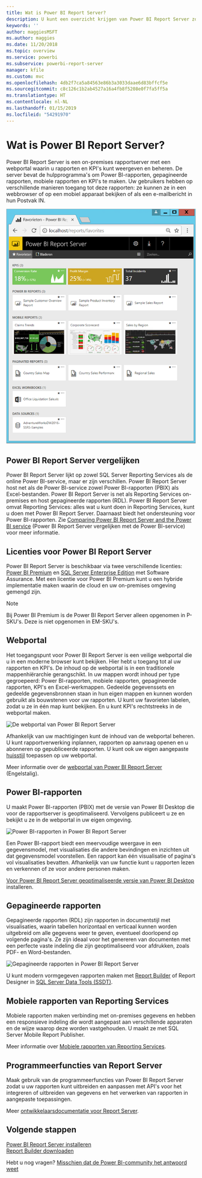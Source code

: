 ```yaml
---
title: Wat is Power BI Report Server?
description: U kunt een overzicht krijgen van Power BI Report Server zodat u begrijpt hoe het is aangepast voor SQL Server Reporting Services (SSRS) en de rest van Power BI.
keywords: ''
author: maggiesMSFT
ms.author: maggies
ms.date: 11/20/2018
ms.topic: overview
ms.service: powerbi
ms.subservice: powerbi-report-server
manager: kfile
ms.custom: mvc
ms.openlocfilehash: 4db2f7ca5a84563e86b3a3033daae6d83bffcf5e
ms.sourcegitcommit: c8c126c1b2ab4527a16a4fb8f5208e0f7fa5ff5a
ms.translationtype: HT
ms.contentlocale: nl-NL
ms.lasthandoff: 01/15/2019
ms.locfileid: "54291970"
---
```

# <a name="what-is-power-bi-report-server"></a>Wat is Power BI Report Server?

Power BI Report Server is een on-premises rapportserver met een webportal waarin u rapporten en KPI's kunt weergeven en beheren. De server bevat de hulpprogramma's om Power BI-rapporten, gepagineerde rapporten, mobiele rapporten en KPI's te maken. Uw gebruikers hebben op verschillende manieren toegang tot deze rapporten: ze kunnen ze in een webbrowser of op een mobiel apparaat bekijken of als een e-mailbericht in hun Postvak IN.

![De webportal van Power BI Report Server](media/get-started/power-bi-report-server-overview.png)

## <a name="comparing-power-bi-report-server"></a>Power BI Report Server vergelijken 
Power BI Report Server lijkt op zowel SQL Server Reporting Services als de online Power BI-service, maar er zijn verschillen. Power BI Report Server host net als de Power BI-service zowel Power BI-rapporten (PBIX) als Excel-bestanden. Power BI Report Server is net als Reporting Services on-premises en host gepagineerde rapporten (RDL). Power BI Report Server omvat Reporting Services: alles wat u kunt doen in Reporting Services, kunt u doen met Power BI Report Server. Daarnaast biedt het ondersteuning voor Power BI-rapporten. Zie [Comparing Power BI Report Server and the Power BI service](compare-report-server-service.md) (Power BI Report Server vergelijken met de Power BI-service) voor meer informatie.

## <a name="licensing-power-bi-report-server"></a>Licenties voor Power BI Report Server
Power BI Report Server is beschikbaar via twee verschillende licenties: [Power BI Premium](../service-premium.md) en [SQL Server Enterprise Edition](https://www.microsoft.com/sql-server/sql-server-2017-editions) met Software Assurance. Met een licentie voor Power BI Premium kunt u een hybride implementatie maken waarin de cloud en uw on-premises omgeving gemengd zijn.  

> [!NOTE]
> Bij Power BI Premium is de Power BI Report Server alleen opgenomen in P-SKU's. Deze is niet opgenomen in EM-SKU's.

## <a name="web-portal"></a>Webportal
Het toegangspunt voor Power BI Report Server is een veilige webportal die u in een moderne browser kunt bekijken. Hier hebt u toegang tot al uw rapporten en KPI's. De inhoud op de webportal is in een traditionele mappenhiërarchie gerangschikt. In uw mappen wordt inhoud per type gegroepeerd: Power BI-rapporten, mobiele rapporten, gepagineerde rapporten, KPI's en Excel-werkmappen. Gedeelde gegevenssets en gedeelde gegevensbronnen staan in hun eigen mappen en kunnen worden gebruikt als bouwstenen voor uw rapporten. U kunt uw favorieten labelen, zodat u ze in één map kunt bekijken. En u kunt KPI's rechtstreeks in de webportal maken. 

![De webportal van Power BI Report Server](media/get-started/web-portal.png)

Afhankelijk van uw machtigingen kunt de inhoud van de webportal beheren. U kunt rapportverwerking inplannen, rapporten op aanvraag openen en u abonneren op gepubliceerde rapporten. U kunt ook uw eigen aangepaste [huisstijl](https://docs.microsoft.com/sql/reporting-services/branding-the-web-portal) toepassen op uw webportal. 

Meer informatie over de [webportal van Power BI Report Server](https://docs.microsoft.com/sql/reporting-services/web-portal-ssrs-native-mode) (Engelstalig).

## <a name="power-bi-reports"></a>Power BI-rapporten
U maakt Power BI-rapporten (PBIX) met de versie van Power BI Desktop die voor de rapportserver is geoptimaliseerd. Vervolgens publiceert u ze en bekijkt u ze in de webportal in uw eigen omgeving.

![Power BI-rapporten in Power BI Report Server](media/get-started/powerbi-reports.png)

Een Power BI-rapport biedt een meervoudige weergave in een gegevensmodel, met visualisaties die andere bevindingen en inzichten uit dat gegevensmodel voorstellen.  Een rapport kan één visualisatie of pagina's vol visualisaties bevatten. Afhankelijk van uw functie kunt u rapporten lezen en verkennen of ze voor andere personen maken.

[Voor Power BI Report Server geoptimaliseerde versie van Power BI Desktop](quickstart-create-powerbi-report.md) installeren.

## <a name="paginated-reports"></a>Gepagineerde rapporten
Gepagineerde rapporten (RDL) zijn rapporten in documentstijl met visualisaties, waarin tabellen horizontaal en verticaal kunnen worden uitgebreid om alle gegevens weer te geven, eventueel doorlopend op volgende pagina's. Ze zijn ideaal voor het genereren van documenten met een perfecte vaste indeling die zijn geoptimaliseerd voor afdrukken, zoals PDF- en Word-bestanden. 

![Gepagineerde rapporten in Power BI Report Server](media/get-started/paginated-reports.png)

U kunt modern vormgegeven rapporten maken met [Report Builder](https://docs.microsoft.com/sql/reporting-services/report-builder/report-builder-in-sql-server-2016) of Report Designer in [SQL Server Data Tools (SSDT)](https://docs.microsoft.com/sql/reporting-services/tools/reporting-services-in-sql-server-data-tools-ssdt). 

## <a name="reporting-services-mobile-reports"></a>Mobiele rapporten van Reporting Services
Mobiele rapporten maken verbinding met on-premises gegevens en hebben een responsieve indeling die wordt aangepast aan verschillende apparaten en de wijze waarop deze worden vastgehouden. U maakt ze met SQL Server Mobile Report Publisher.

Meer informatie over [Mobiele rapporten van Reporting Services](https://docs.microsoft.com/sql/reporting-services/mobile-reports/create-mobile-reports-with-sql-server-mobile-report-publisher). 

## <a name="report-server-programming-features"></a>Programmeerfuncties van Report Server
Maak gebruik van de programmeerfuncties van Power BI Report Server zodat u uw rapporten kunt uitbreiden en aanpassen met API's voor het integreren of uitbreiden van gegevens en het verwerken van rapporten in aangepaste toepassingen.

Meer [ontwikkelaarsdocumentatie voor Report Server](https://docs.microsoft.com/sql/reporting-services/reporting-services-developer-documentation).

## <a name="next-steps"></a>Volgende stappen
[Power BI Report Server installeren](install-report-server.md)  
[Report Builder downloaden](https://www.microsoft.com/download/details.aspx?id=53613)  

Hebt u nog vragen? [Misschien dat de Power BI-community het antwoord weet](https://community.powerbi.com/)



